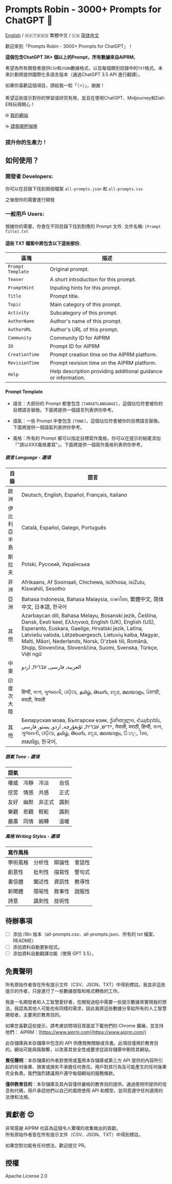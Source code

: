 
# Prompts Robin - 3000+ Prompts for ChatGPT   🤖 


[English](./README.md) / 🇭🇰🇹🇼🇲🇴 繁體中文 / 🇨🇳 [简体中文](./README_CN.md)

歡迎來到「Prompts Robin - 3000+ Prompts for ChatGPT」！

**這個包含ChatGPT 3K+ 個以上的Prompt，所有數據來自AIPRM**。

希望為所有開發者提供`CSV`和`JSON`數據格式，以及每個類別目錄中的`TXT`格式。未來計劃將提供國際化多語言版本（通過ChatGPT 3.5 API 進行翻譯）。

如果你喜歡這個項目，請給我一粒「（⭐️）」，謝謝！

希望這些提示對你的學習或研究有用，並且在使用ChatGPT、Midjourney和Dall-E時玩得開心！

🌐 [我的網站](https://samsonhoi.com)

☕ [請我喝杯咖啡](https://bmc.link/samson.h)

### 提升你的生產力！ ###

## 如何使用？
### 開發者 Developers: 
你可以在目錄下找到兩個檔案 ``all-prompts.json`` 和 ``all-prompts.csv``

之後按你的需要進行開發

### 一般用戶 Users:

根據你的需要，你會在不同目錄下找到對應的 Prompt 文件. 文件名稱: ``[Prompt Title].txt``

#### 這些 TXT 檔案中將包含以下這些部份.

| 區塊               | 描述                                              |
|-------------------|---------------------------------------------------|
| `Prompt Template` | Original prompt.                                  |
| `Teaser`          | A short introduction for this prompt.             |
| `PromptHint`      | Inputing hints for this prompt.                   |
| `Title`           | Prompt title.                                     |
| `Topic`           | Main category of this prompt.                     |
| `Activity`        | Subcategory of this prompt.                       |
| `AuthorName`      | Author's name of this prompt.                     |
| `AuthorURL`       | Author's URL of this prompt.                      |
| `Community`       | Community ID for AIPRM                            |
| `ID`              | Prompt ID for AIPRM                               |
| `CreationTime`    | Prompt creation time on the AIPRM platform.       |
| `RevisionTime`    | Prompt revision time on the AIPRM platform.       |
| `Help`            | Help description providing additional guidance or information.  |

#### Prompt Template ####

* 語言：大部份的 Prompt 都會包含 `[TARGETLANGUAGE]`，這個佔位符會被你的目標語言替換。下面將提供一個語言列表供你參考。

* 語氣：一些 Prompt 中會包含 `[TONE]`，這個佔位符會被你的目標語言替換。下面將提供一個語氣列表供你參考。

* 風格：所有的 Prompt 都可以指定目標寫作風格，你可以在提示的結尾添加「"請以XXX風格書寫"」。下面將提供一個寫作風格列表供你參考。

##### 語言 Language - 選項 #####

| 目錄                 | 語言                                              |
|------------------|--------------------------------------------------------------------------------------|
| 歐洲         | Deutsch, English, Español, Français, Italiano                    |
| 伊比利亞半島          | Català, Español, Galego, Português                   |
| 斯拉夫	           | Polski, Русский, Українська     |
| 非洲	          | Afrikaans, Af Soomaali, Chichewa, isiXhosa, isiZulu, Kiswahili, Sesotho  |
| 亞洲            | Bahasa Indonesia, Bahasa Malaysia, ภาษาไทย, 繁體中文, 简体中文, 日本語, 한국어        |
| 其他   | Azərbaycan dili, Bahasa Melayu, Bosanski jezik, Čeština, Dansk, Eesti keel, Ελληνικά, English (UK), English (US), Esperanto, Euskara, Gaeilge, Hrvatski jezik, Latīna, Latviešu valoda, Lëtzebuergesch, Lietuvių kalba, Magyar, Malti, Māori, Nederlands, Norsk, O'zbek tili, Română, Shqip, Slovenčina, Slovenščina, Suomi, Svenska, Türkçe, Việt ngữ |
| 中東   | العربية, فارسی, עברית, اردو                                            |
| 印度次大陸 | हिन्दी, বাংলা, ગુજરાતી, ଓଡ଼ିଆ, தமிழ், తెలుగు, ಕನ್ನಡ, മലയാളം, ਪੰਜਾਬੀ, मराठी, नेपाली |
| 其他            | Беларуская мова, Български език, ქართული, Հայերեն, ייִדיש, עברית, ئۇيغۇرچە, اردو, پښتو, فارسی, नेपाली, मराठी, हिन्दी, বাংলা, ગુજરાતી, ଓଡ଼ିଆ, தமிழ், తెలుగు, ಕನ್ನಡ, മലയാളം, සිංහල, ไทย, ភាសាខ្មែរ, 한국어,                |

##### 語氣 Tone - 選項 #####

| 語氣          |          |         |         |
|-------------- |-------------- |------------- |------------- |
| 權威          | 冷靜          | 冷淡         | 自信        |
| 挖苦          | 情感          | 共感         | 正式        |
| 友好          | 幽默          | 非正式       | 諷刺        |
| 樂觀          | 悲觀          | 輕鬆         | 諷刺        |
| 嚴肅          | 同情          | 婉轉         | 溫暖        |


##### 風格 Writing Styles - 選項 #####


| 寫作風格          |                |                |                |
|-----------------|-----------------|-----------------|-----------------|
| 學術風格         | 分析性          | 辯論性          | 會話性          |
| 創意性           | 批判性          | 描寫性          | 警句式          |
| 書信體           | 闡述性          | 資訊性          | 教導性          |
| 新聞體           | 隱喻性          | 敘事性          | 說服性          |
| 詩意             | 諷刺性          | 技術性          |                 |


## 待辦事項

- [ ] 添加 i18n 版本（all-prompts.csv、all-prompts.json、所有的 txt 檔案、README）
- [ ] 添加資料自動更新程式。
- [ ] 添加資料自動翻譯功能（使用 GPT 3.5）。

## 免責聲明

所有原始作者皆在所有提示文件（CSV、JSON、TXT）中得到標註。我並非這些提示的作者，只是進行了一些數據提取和格式轉換的工作。

我是一名開發者和人工智慧愛好者，在開發過程中需要一些提示數據來實現我的想法，我認為其他人可能也有同樣的需求，因此我將這些數據分享給所有的人工智慧開發者，主要用於教育目的。

如果您喜歡這些提示，請考慮訪問項目頁面並下載他們的 Chrome 擴展，並支持他們：
AIPRM：[https://www.aiprm.com](https://www.aiprm.com/)

此存儲庫與本存儲庫中包含的 API 供應商無關聯或背書。此項目僅用於教育目的。網站可能與我聯繫，以改善其安全性或要求從該存儲庫中刪除其網站。

**責任聲明**：本存儲庫的作者對使用或濫用本存儲庫或第三方 API 提供的內容所引起的任何後果、損害或損失不承擔任何責任。用戶對其行為及可能產生的任何後果完全負責。我們強烈建議用戶遵守每個網站的服務條款。

**僅供教育目的**：本存儲庫及其內容僅供嚴格的教育目的提供。通過使用所提供的信息和代碼，用戶承認他們以自己的風險使用 API 和模型，並同意遵守任何適用的法律和法規。

## 貢獻者 😍

非常感謝 AIPRM 社區為這個令人驚嘆的收集做出的貢獻。  
所有原始作者皆在所有提示文件（CSV、JSON、TXT）中得到標註。 


如果您對功能有任何想法，歡迎提交 PR。

## 授權

Apache License 2.0

